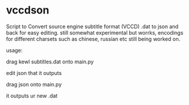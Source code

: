 # vccdson
Script to Convert source engine subtitle format (VCCD) .dat to json and back for easy editing.
still somewhat experimental but worrks, encodings for different charsets such as chinese, russian etc still being worked on.

usage:

drag kewl subtitles.dat onto main.py

edit json that it outputs

drag json onto main.py

it outputs ur new .dat


